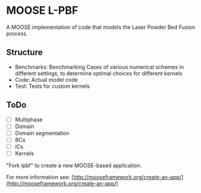 MOOSE L-PBF
=====

A MOOSE implementation of code that models the Laser Powder Bed Fusion process.

## Structure

- Benchmarks: Benchmarking Cases of various numerical schemes in different settings, to determine optimal choices for different kernels
- Code: Actual model code
- Test: Tests for custom kernels

## ToDo

- [ ] Multiphase
- [ ] Domain
- [ ] Domain segmentation
- [ ] BCs
- [ ] ICs
- [ ] Kernels

"Fork lpbf" to create a new MOOSE-based application.

For more information see: [http://mooseframework.org/create-an-app/](http://mooseframework.org/create-an-app/)

